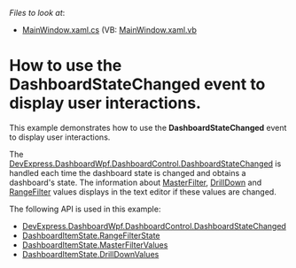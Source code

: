 *Files to look at*:

* [MainWindow.xaml.cs](./CS/WPF-DashboardStateChanged-Event/MainWindow.xaml.cs) (VB: [MainWindow.xaml.vb](./VB/WPF-DashboardStateChanged-Event/MainWindow.xaml.vb)

# How to use the DashboardStateChanged event to display user interactions.

This example demonstrates how to use the **DashboardStateChanged** event to display user interactions.

The [DevExpress.DashboardWpf.DashboardControl.DashboardStateChanged](https://docs.devexpress.com/Dashboard/DevExpress.DashboardWpf.DashboardControl.DashboardStateChanged?v=20.1) is handled each time the dashboard state is changed and obtains a dashboard's state. The information about [MasterFilter](https://docs.devexpress.com/Dashboard/400011/designer-and-viewer-applications/wpf-viewer/manage-interactivity-capabilities?v=20.1), [DrillDown](https://docs.devexpress.com/Dashboard/400011/designer-and-viewer-applications/wpf-viewer/manage-interactivity-capabilities?v=20.1) and [RangeFilter](https://docs.devexpress.com/Dashboard/DevExpress.DashboardCommon.RangeFilterState?v=20.1) values displays in the text editor if these values are changed.


The following API is used in this example:
* [DevExpress.DashboardWpf.DashboardControl.DashboardStateChanged](https://docs.devexpress.com/Dashboard/DevExpress.DashboardWpf.DashboardControl.DashboardStateChanged?v=20.1)
* [DashboardItemState.RangeFilterState](https://docs.devexpress.com/Dashboard/DevExpress.DashboardCommon.DashboardItemState.RangeFilterState?v=20.1)
* [DashboardItemState.MasterFilterValues](https://docs.devexpress.com/Dashboard/DevExpress.DashboardCommon.DashboardItemState.MasterFilterValues?v=20.1)
* [DashboardItemState.DrillDownValues](https://docs.devexpress.com/Dashboard/DevExpress.DashboardCommon.DashboardItemState.DrillDownValues?v=20.1)
